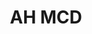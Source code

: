 ---
#This is just for you to quickly see what the file is - it can be anything you want
title: AH MCD

#This must match the level for the page you want it to appear on
level: Additional

#This must match the category id for the table the table you wish this to appear in
category: multiplechoicedata

#This must match the subject you wish this to appear in
subject: Chemistry

#There should be an entry here for each column in the table you wish to populate:
'#': 1
Age: Advanced Higher
Years Covered: 2016-2017
File:
   url: /chemistry/additional/mcdata/SQAnewAdvancedHigherMCdata.pdf
   link_text: MC Data
---